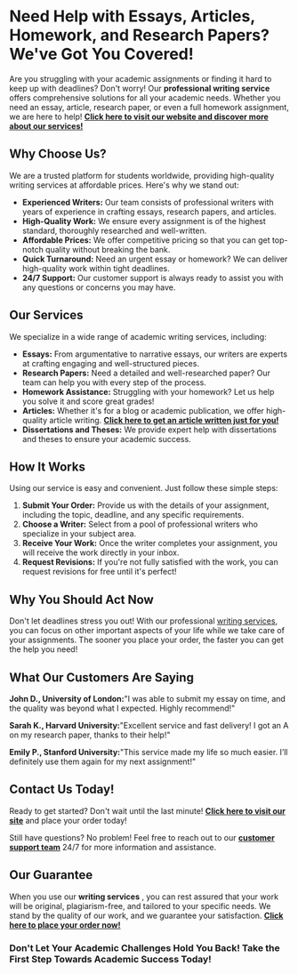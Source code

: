 # Need Help with Essays, Articles, Homework, and Research Papers? We've Got You Covered!

Are you struggling with your academic assignments or finding it hard to keep up with deadlines? Don't worry! Our **professional writing service** offers comprehensive solutions for all your academic needs. Whether you need an essay, article, research paper, or even a full homework assignment, we are here to help! **[Click here to visit our website and discover more about our services!](https://tinyurl.com/topessay?keyword=service+articles)**

## Why Choose Us?

We are a trusted platform for students worldwide, providing high-quality writing services at affordable prices. Here's why we stand out:

- **Experienced Writers:** Our team consists of professional writers with years of experience in crafting essays, research papers, and articles.
- **High-Quality Work:** We ensure every assignment is of the highest standard, thoroughly researched and well-written.
- **Affordable Prices:** We offer competitive pricing so that you can get top-notch quality without breaking the bank.
- **Quick Turnaround:** Need an urgent essay or homework? We can deliver high-quality work within tight deadlines.
- **24/7 Support:** Our customer support is always ready to assist you with any questions or concerns you may have.

## Our Services

We specialize in a wide range of academic writing services, including:

- **Essays:** From argumentative to narrative essays, our writers are experts at crafting engaging and well-structured pieces.
- **Research Papers:** Need a detailed and well-researched paper? Our team can help you with every step of the process.
- **Homework Assistance:** Struggling with your homework? Let us help you solve it and score great grades!
- **Articles:** Whether it's for a blog or academic publication, we offer high-quality article writing. **[Click here to get an article written just for you!](https://tinyurl.com/topessay?keyword=service+articles)**
- **Dissertations and Theses:** We provide expert help with dissertations and theses to ensure your academic success.

## How It Works

Using our service is easy and convenient. Just follow these simple steps:

1. **Submit Your Order:** Provide us with the details of your assignment, including the topic, deadline, and any specific requirements.
2. **Choose a Writer:** Select from a pool of professional writers who specialize in your subject area.
3. **Receive Your Work:** Once the writer completes your assignment, you will receive the work directly in your inbox.
4. **Request Revisions:** If you're not fully satisfied with the work, you can request revisions for free until it's perfect!

## Why You Should Act Now

Don't let deadlines stress you out! With our professional [writing services](https://tinyurl.com/topessay?keyword=service+articles), you can focus on other important aspects of your life while we take care of your assignments. The sooner you place your order, the faster you can get the help you need!

## What Our Customers Are Saying

**John D., University of London:**"I was able to submit my essay on time, and the quality was beyond what I expected. Highly recommend!"

**Sarah K., Harvard University:**"Excellent service and fast delivery! I got an A on my research paper, thanks to their help!"

**Emily P., Stanford University:**"This service made my life so much easier. I’ll definitely use them again for my next assignment!"

## Contact Us Today!

Ready to get started? Don't wait until the last minute! **[Click here to visit our site](https://tinyurl.com/topessay?keyword=service+articles)** and place your order today!

Still have questions? No problem! Feel free to reach out to our **[customer support team](https://tinyurl.com/topessay?keyword=service+articles)** 24/7 for more information and assistance.

## Our Guarantee

When you use our **writing services** , you can rest assured that your work will be original, plagiarism-free, and tailored to your specific needs. We stand by the quality of our work, and we guarantee your satisfaction. **[Click here to place your order now!](https://tinyurl.com/topessay?keyword=service+articles)**

### Don't Let Your Academic Challenges Hold You Back! Take the First Step Towards Academic Success Today!

